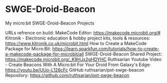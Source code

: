 # SWGE-Droid-Beacon
My micro:bit SWGE-Droid-Beacon Projects

URLs refrence on build:
MakeCode Editor: https://makecode.microbit.org/#
Kitronik - Electronic education & hobby project kits, tools & resources: https://www.kitronik.co.uk/microbit.html
How to Create a MakeCode Package for Micro:Bit: https://learn.sparkfun.com/tutorials/how-to-create-a-makecode-package-for-microbit/all
SWGE-Droid-Beacon Shared Project: https://makecode.microbit.org/_K9HJx2gHDYHC
Ruthsarian Youtube Video - Create Beacons With A Micro:bit For Your Droid From Galaxy's Edge: https://youtu.be/UUo-L128cFc
GitHub ruthsarian/pxt-swge-beacon Repository: https://github.com/ruthsarian/pxt-swge-beacon